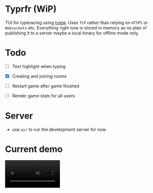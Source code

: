 # Typrfr (WiP)

TUI for typeracing using [tview](https://github.com/rivo/tview). Uses `TCP` rather than relying on `HTTPS` or `Websockets` etc. Everything right now is stored in memory as no plan of publishing it to a server maybe a local binary for offline mode only.

# Todo
- [ ] Text highlight when typing
- [x] Creating and joining rooms
- [ ] Restart game after game finished
- [ ] Render game stats for all users


# Server 

- use `air` to run the development server for now.


# Current demo

<video src='demo.mp4' width=180/>

